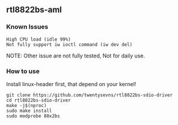 
## rtl8822bs-aml


### Known Issues

```
High CPU load (idle 99%)
Not fully support iw ioctl command (iw dev del)
```

NOTE: Other issue are not fully tested, Not for daily use.

### How to use

Install linux-header first, that depend on your kernel!

```
git clone https://github.com/twentysevns/rtl8822bs-sdio-driver
cd rtl8822bs-sdio-driver
make -j$(nproc)
sudo make install
sudo modprobe 88x2bs
```

